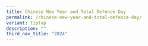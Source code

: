 ```yaml
---
title: Chinese New Year and Total Defence Day
permalink: /chinese-new-year-and-total-defence-day/
variant: tiptap
description: ""
third_nav_title: "2024"
---
```

